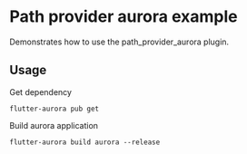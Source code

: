 # Path provider aurora example

Demonstrates how to use the path_provider_aurora plugin.

## Usage

Get dependency

```shell
flutter-aurora pub get
```

Build aurora application

```shell
flutter-aurora build aurora --release
```
